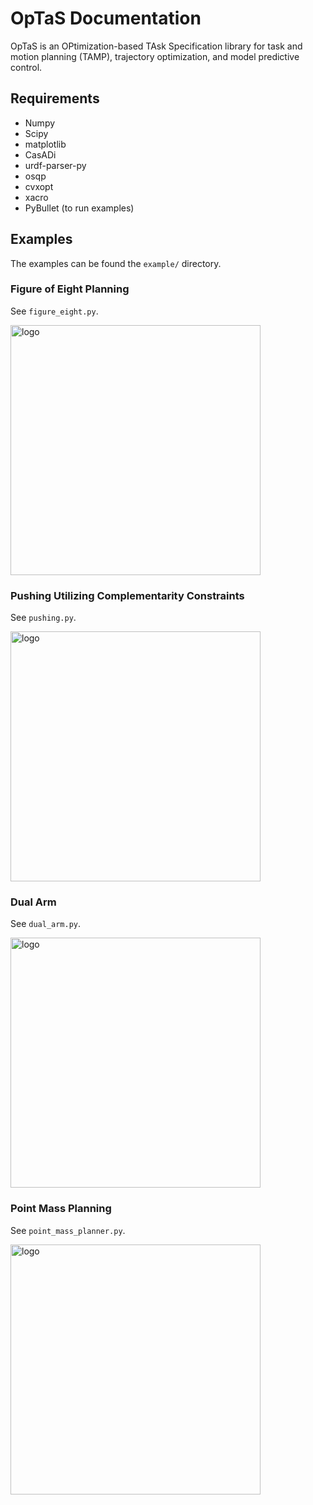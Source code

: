 # OpTaS Documentation

OpTaS is an OPtimization-based TAsk Specification library for task and motion planning (TAMP), trajectory optimization, and model predictive control.

## Requirements

* Numpy
* Scipy
* matplotlib
* CasADi
* urdf-parser-py
* osqp
* cvxopt
* xacro
* PyBullet (to run examples)

## Examples

The examples can be found the `example/` directory.

### Figure of Eight Planning

See `figure_eight.py`.

<img src="fig8.png" alt="logo" width="400"/>

### Pushing Utilizing Complementarity Constraints

See `pushing.py`.

<img src="pushing.png" alt="logo" width="400"/>

### Dual Arm

See `dual_arm.py`.

<img src="dual_kuka.png" alt="logo" width="400"/>

### Point Mass Planning

See `point_mass_planner.py`.

<img src="point_mass.png" alt="logo" width="400"/>
